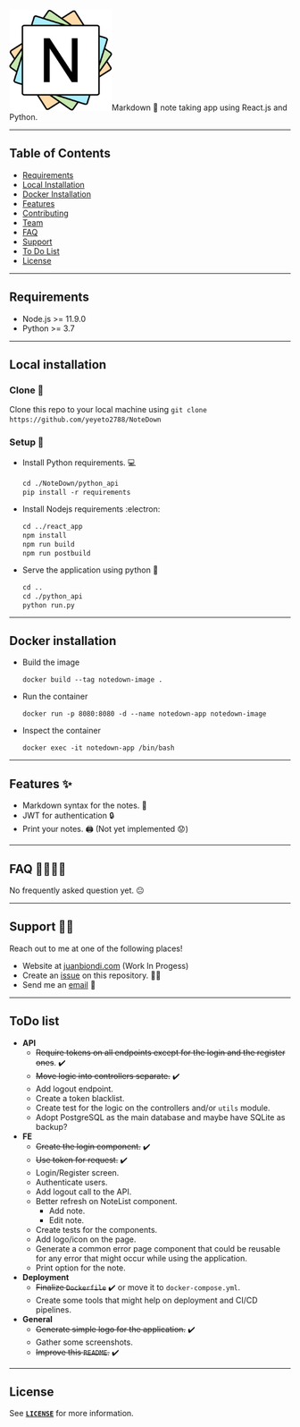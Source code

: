 <!-- PROJECT LOGO -->

<img src="./documentation/notedown_logo.svg" height="180"><qoute>Markdown :bookmark_tabs: note taking app using React.js and Python.<qoute>

<!-- Project images -->

---

<!-- Table of content -->

## Table of Contents

- [Requirements](#requirements)
- [Local Installation](#local-installation)
- [Docker Installation](#docker-installation)
- [Features](#features)
- [Contributing](#contributing)
- [Team](#team)
- [FAQ](#faq)
- [Support](#support)
- [To Do List](#todo-list)
- [License](#license)

---

<!-- Requirements -->

## Requirements

- Node.js >= 11.9.0
- Python >= 3.7

---

<!-- Local Installation -->

## Local installation

### Clone :dancers:

Clone this repo to your local machine using `git clone https://github.com/yeyeto2788/NoteDown`

### Setup :toolbox:

- Install Python requirements. :computer:

  ```shell
  cd ./NoteDown/python_api
  pip install -r requirements
  ```

- Install Nodejs requirements :electron:

  ```shell
  cd ../react_app
  npm install
  npm run build
  npm run postbuild
  ```

- Serve the application using python :snake:
  ```shell
  cd ..
  cd ./python_api
  python run.py
  ```

---

## Docker installation

- Build the image
  ```shell
  docker build --tag notedown-image .
  ```
- Run the container

  ```shell
  docker run -p 8080:8080 -d --name notedown-app notedown-image
  ```

- Inspect the container
  ```shell
  docker exec -it notedown-app /bin/bash
  ```

---

<!-- Features -->

## Features :sparkles:

- Markdown syntax for the notes. :bookmark_tabs:
- JWT for authentication :lock:
- Print your notes. :printer: (Not yet implemented :worried:)

---

<!-- Frequently asked questions -->

## FAQ :raising_hand_woman::raising_hand_man:

No frequently asked question yet. :neutral_face:

---

<!-- Support -->

## Support :mechanic:

Reach out to me at one of the following places!

- Website at [juanbiondi.com](https://www.juanbiondi.com) (Work In Progess)
- Create an [issue](https://github.com/yeyeto2788/NoteDown/issues/new/choose) on this repository. :pirate_flag:
- Send me an [email](mailto:jebp.freelance@gmail.com) :email:

---

<!-- Things to do -->

## ToDo list

- **API**
  - ~~Require tokens on all endpoints except for the login and the register ones~~. :heavy_check_mark:
  - ~~Move logic into controllers separate.~~ :heavy_check_mark:
  - Add logout endpoint.
  - Create a token blacklist.
  - Create test for the logic on the controllers and/or `utils` module.
  - Adopt PostgreSQL as the main database and maybe have SQLite as backup?
- **FE**
  - ~~Create the login component.~~ :heavy_check_mark:
  - ~~Use token for request.~~ :heavy_check_mark:
  - Login/Register screen.
  - Authenticate users.
  - Add logout call to the API.
  - Better refresh on NoteList component.
    - Add note.
    - Edit note.
  - Create tests for the components.
  - Add logo/icon on the page.
  - Generate a common error page component that could be reusable for any error that might occur while using the application.
  - Print option for the note.
- **Deployment**
  - ~~Finalize `Dockerfile`~~ :heavy_check_mark: or move it to `docker-compose.yml`.
  - Create some tools that might help on deployment and CI/CD pipelines.
- **General**
  - ~~Generate simple logo for the application.~~ :heavy_check_mark:
  - Gather some screenshots.
  - ~~Improve this `README`.~~ :heavy_check_mark:

---

<!-- License -->

## License

See [**`LICENSE`**](./LICENSE) for more information.
